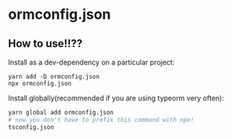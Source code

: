 # ormconfig.json


## How to use!!??

Install as a dev-dependency on a particular project:
```
yarn add -D ormconfig.json
npx ormconfig.json
```

Install globally(recommended if you are using typeorm very often):
```bash
yarn global add ormconfig.json
# now you don't have to prefix this command with npx!
tsconfig.json
```